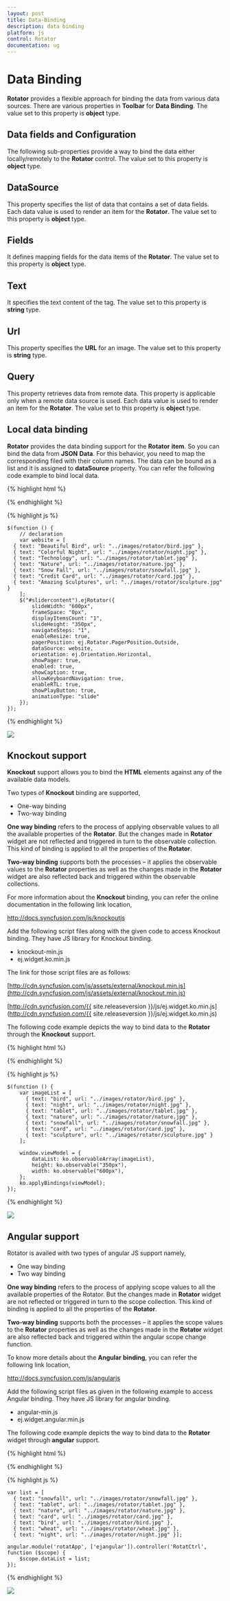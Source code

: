 ```yaml
---
layout: post
title: Data-Binding
description: data binding
platform: js
control: Rotator
documentation: ug
---
```


# Data Binding

**Rotator** provides a flexible approach for binding the data from various data sources. There are various properties in **Toolbar** for **Data Binding**. The value set to this property is **object** type.

## Data fields and Configuration

The following sub-properties provide a way to bind the data either locally/remotely to the **Rotator** control. The value set to this property is **object** type.

## DataSource

This property specifies the list of data that contains a set of data fields. Each data value is used to render an item for the **Rotator**. The value set to this property is **object** type.

## Fields

It defines mapping fields for the data items of the **Rotator**. The value set to this property is **object** type.

## Text

It specifies the text content of the tag. The value set to this property is **string** type.

## Url

This property specifies the **URL** for an image. The value set to this property is **string** type.

## Query

This property retrieves data from remote data. This property is applicable only when a remote data source is used. Each data value is used to render an item for the **Rotator**. The value set to this property is **object** type.

## Local data binding

**Rotator** provides the data binding support for the **Rotator** **item**. So you can bind the data from **JSON** **Data**. For this behavior, you need to map the corresponding filed with their column names. The data can be bound as a list and it is assigned to **dataSource** property. You can refer the following code example to bind local data.

  {% highlight html %}

<div class="cols-sample-area">
  <ul id="slidercontent"></ul>
</div>

  {% endhighlight %}


  {% highlight js %}

    $(function () {
        // declaration
        var website = [
      { text: "Beautiful Bird", url: "../images/rotator/bird.jpg" },
      { text: "Colorful Night", url: "../images/rotator/night.jpg" },
      { text: "Technology", url: "../images/rotator/tablet.jpg" },
      { text: "Nature", url: "../images/rotator/nature.jpg" },
      { text: "Snow Fall", url: "../images/rotator/snowfall.jpg" },
      { text: "Credit Card", url: "../images/rotator/card.jpg" },
      { text: "Amazing Sculptures", url: "../images/rotator/sculpture.jpg" }
        ];
        $("#slidercontent").ejRotator({
            slideWidth: "600px",
            frameSpace: "0px",
            displayItemsCount: "1",
            slideHeight: "350px",
            navigateSteps: "1",
            enableResize: true,
            pagerPosition: ej.Rotator.PagerPosition.Outside,
            dataSource: website,
            orientation: ej.Orientation.Horizontal,
            showPager: true,
            enabled: true,
            showCaption: true,
            allowKeyboardNavigation: true,
            enableRTL: true,
            showPlayButton: true,
            animationType: "slide"
        });
    });

  {% endhighlight %}


![]("/js/Rotator/Data-Binding_images/Data-Binding_img1.png")

## Knockout support

**Knockout** support allows you to bind the **HTML** elements against any of the available data models.

Two types of **Knockout** binding are supported,

* One-way binding
* Two-way binding

**One way binding** refers to the process of applying observable values to all the available properties of the **Rotator**. But the changes made in **Rotator** widget are not reflected and triggered in turn to the observable collection. This kind of binding is applied to all the properties of the **Rotator**.

**Two-way binding** supports both the processes – it applies the observable values to the **Rotator** properties as well as the changes made in the **Rotator** widget are also reflected back and triggered within the observable collections. 

For more information about the **Knockout** binding, you can refer the online documentation in the following link location,

<http://docs.syncfusion.com/js/knockoutjs>

Add the following script files along with the given code to access Knockout binding. They have JS library for Knockout binding.

 
* knockout-min.js
* ej.widget.ko.min.js

The link for those script files are as follows:

[http://cdn.syncfusion.com/js/assets/external/knockout.min.js](http://cdn.syncfusion.com/js/assets/external/knockout.min.js)

[http://cdn.syncfusion.com/{{ site.releaseversion }}/js/ej.widget.ko.min.js](http://cdn.syncfusion.com/{{ site.releaseversion }}/js/ej.widget.ko.min.js)

The following code example depicts the way to bind data to the **Rotator** through the **Knockout** support.

  {% highlight html %}

  
<body data-autoinit="false">
  <div class="cols-sample-area">
      <ul id="slidercontent" data-bind="ejRotator :{dataSource:dataList,slideWidth:width,slideHeight:height}" />
  </div>
</body>

  {% endhighlight %}


  {% highlight js %}

    $(function () {
        var imageList = [
          { text: "bird", url: "../images/rotator/bird.jpg" },
          { text: "night", url: "../images/rotator/night.jpg" },
          { text: "tablet", url: "../images/rotator/tablet.jpg" },
          { text: "nature", url: "../images/rotator/nature.jpg" },
          { text: "snowfall", url: "../images/rotator/snowfall.jpg" },
          { text: "card", url: "../images/rotator/card.jpg" },
          { text: "sculpture", url: "../images/rotator/sculpture.jpg" }
        ];
    
        window.viewModel = {
            dataList: ko.observableArray(imageList),
            height: ko.observable("350px"),
            width: ko.observable("600px"),
        };
        ko.applyBindings(viewModel);
    });
	

  {% endhighlight %}

![]("/js/Rotator/Data-Binding_images/Data-Binding_img2.png") 

## Angular support

Rotator is availed with two types of angular JS support namely, 

* One way binding
* Two way binding 

**One way binding** refers to the process of applying scope values to all the available properties of the Rotator. But the changes made in **Rotator** widget are not reflected or triggered in turn to the scope collection. This kind of binding is applied to all the properties of the **Rotator**.

**Two-way binding** supports both the processes – it applies the scope values to the **Rotator** properties as well as the changes made in the **Rotator** widget are also reflected back and triggered within the angular scope change function.

To know more details about the **Angular** **binding**, you can refer the following link location,

<http://docs.syncfusion.com/js/angularjs>

Add the following script files as given in the following example to access Angular binding. They have JS library for angular binding.



* angular-min.js
* ej.widget.angular.min.js

The following code example depicts the way to bind data to the **Rotator** widget through **angular** support.

{% highlight html %}

<!DOCTYPE html>
<html lang="en" ng-app="rotatApp">
   <head>
      <title>Essential Studio for JavaScript :Angular JS Support for Toolbar</title>
      <meta name="viewport" content="width=device-width, initial-scale=1.0" charset="utf-8" />
      <link href="http://cdn.syncfusion.com/{{ site.releaseversion }}/js/web/flat-azure/ej.web.all.min.css" rel="stylesheet" />
      <!--scripts-->
      <script src="http://cdn.syncfusion.com/js/assets/external/jquery-1.10.2.min.js"></script>
      <script src="http://cdn.syncfusion.com/js/assets/external/jquery.globalize.min.js"> </script>
      <script src="http://cdn.syncfusion.com/js/assets/external/jquery.easing.1.3.min.js"> </script>
      <script src="[http://cdn.syncfusion.com/js/assets/external/angular.min.js"></script>
      <script src="http://cdn.syncfusion.com/{{ site.releaseversion }}/js/web/ej.web.all.min.js"></script>
      <script src="http://cdn.syncfusion.com/{{ site.releaseversion }}/js/web/ej.unobtrusive.min.js"></script>
      <script src="http://cdn.syncfusion.com/{{ site.releaseversion }}/js/ej.widget.angular.min.js"></script>
   </head>
   <body ng-controller="RotatCtrl">
      <div class="cols-sample-area">
         <ul id="slidercontent" ej-rotator e-datasource="dataList" e-slidewidth="600px" e-slideheight="350px" />
      </div>
   </body>
</html>


{% endhighlight %}



{% highlight js %}


    var list = [
      { text: "snowfall", url: "../images/rotator/snowfall.jpg" },
      { text: "tablet", url: "../images/rotator/tablet.jpg" },
      { text: "nature", url: "../images/rotator/nature.jpg" },
      { text: "card", url: "../images/rotator/card.jpg" },
      { text: "bird", url: "../images/rotator/bird.jpg" },
      { text: "wheat", url: "../images/rotator/wheat.jpg" },
      { text: "night", url: "../images/rotator/night.jpg" }];
    
    angular.module('rotatApp', ['ejangular']).controller('RotatCtrl', function ($scope) {
        $scope.dataList = list;
    });



{% endhighlight %}



![]("/js/Rotator/Data-Binding_images/Data-Binding_img3.png")

